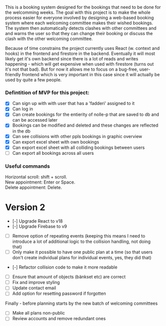 This is a booking system designed for the bookings that need to be done for the welcomming weeks.
The goal with this project is to make the whole process easier for everyone involved by designing a web-based booking system where each welcoming committee makes their wished bookings. The system then automatically detects clashes with other committees and and warns the user so that they can change their booking or discuss the clash with the other welcoming committee.

Because of time constrains the project currently uses React (w. context and hooks) in the frontend and firestore in the backend. Eventually it will most likely get it's own backend since there is a lot of reads and writes happening - which will get expensive when used with firestore (turns out it's not that bad). But for now it allows me to focus on a bug-free, user-friendly frontend which is very important in this case since it will actually be used by quite a few people.

### Defintition of MVP for this project:

- [x] Can sign up with with user that has a 'fadderi' assigned to it
- [x] Can log in
- [x] Can create bookings for the entierity of nolle-p that are saved to db and can be accessed later
- [x] Bookings can be modified and deleted and these changes are reflected in the db
- [x] Can see collisions with other ppls bookings in graphic overview
- [X] Can export excel sheet with own bookings
- [X] Can export excel sheet with all colliding bookings between users
- [ ] Can export all bookings across all users

### Useful commands

Horizontal scroll: shift + scroll.  
New appointment: Enter or Space.  
Delete appointment: Delete. 

# Version 2

- [-] Upgrade React to v18
- [-] Upgrade Firebase to v9
- [ ] Remove option of repeating events (keeping this means I need to introduce a lot of additional logic to the collision handling, not doing that)
- [ ] Only make it possible to have one public plan at a time (so that users don't create individual plans for individual events, yes, they did that)
- [-] Refactor collision code to make it more readable
- [ ] Ensure that amount of objects (bänkset etc) are correct
- [ ] Fix and improve styling
- [ ] Update contact email
- [ ] Add option for resetting password if forgotten

Finally - before planning starts by the new batch of welcoming committees
- [ ] Make all plans non-public
- [ ] Review accounts and remove redundant ones
